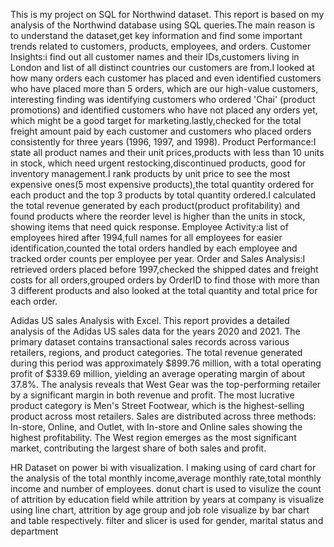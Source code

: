 This is my project on SQL for Northwind dataset.
This report is based on my analysis of the Northwind database using SQL queries.The main reason is to understand the dataset,get key information and find some important trends related to customers, products, employees, and orders.
Customer Insights:i find out all customer names and their IDs,customers living in London and list of all distinct countries our customers are from.I looked at how many orders each customer has placed and even identified customers who have placed more than 5 orders, which are our high-value customers, interesting finding was identifying customers who ordered 'Chai' (product promotions) and identified customers who have not placed any orders yet, which might be a good target for marketing.lastly,checked for the total freight amount paid by each customer and customers who placed orders consistently for three years (1996, 1997, and 1998).
Product Performance:I state all product names and their unit prices,products with less than 10 units in stock, which need urgent restocking,discontinued products, good for inventory management.I rank products by unit price to see the most expensive ones(5 most expensive products),the total quantity ordered for each product and the top 3 products by total quantity ordered.I calculated the total revenue generated by each product(product profitability) and found products where the reorder level is higher than the units in stock, showing items that need quick response.
Employee Activity:a list of employees hired after 1994,full names for all employees for easier identification,counted the total orders handled by each employee and tracked order counts per employee per year.
Order and Sales Analysis:I retrieved orders placed before 1997,checked the shipped dates and freight costs for all orders,grouped orders by OrderID to find those with more than 3 different products and also looked at the total quantity and total price for each order.

Adidas US sales Analysis with Excel.
This report provides a detailed analysis of the Adidas US sales data for the years 2020 and 2021. The primary dataset contains transactional sales records across various retailers, regions, and product categories. The total revenue generated during this period was approximately $899.76 million, with a total operating profit of $339.69 million, yielding an average operating margin of about 37.8%.
The analysis reveals that West Gear was the top-performing retailer by a significant margin in both revenue and profit. The most lucrative product category is Men's Street Footwear, which is the highest-selling product across most retailers. Sales are distributed across three methods: In-store, Online, and Outlet, with In-store and Online sales showing the highest profitability. The West region emerges as the most significant market, contributing the largest share of both sales and profit.

HR Dataset on power bi with visualization.
I making using of card chart for the analysis of the total monthly income,average monthly rate,total monthly income and number of employees.
donut chart is used to visulize the count of attrition by education field while attrition by years at company is visualize using line chart, attrition by age group and job role visualize by bar chart and table respectively.
filter and slicer is used for gender, marital status and department


